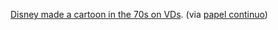 ---
layout: post
wordpress_id: 93
wordpress_url: http://noesbueno.com/archives/93
date: '2006-03-25 11:33:54 -0600'
date_gmt: '2006-03-25 16:33:54 -0600'
body: |
  <p><a href="http://video.google.com/videoplay?docid=5809480155676785259&q=vd+disney">Disney made a cartoon in the 70s on VDs</a>. <span class="via">(via <a href="http://www.papelcontinuo.net/">papel continuo</a>)</span></p>
---